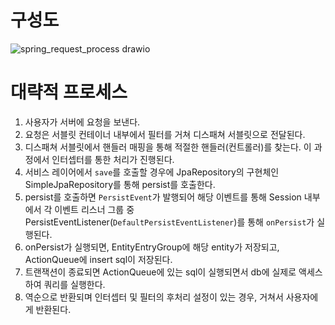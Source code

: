 # 구성도
![spring_request_process drawio](https://github.com/jekyllPark/back-to-basic/assets/114489012/22d50ca9-7c05-40ee-aa49-5fea7314b859)

# 대략적 프로세스
1. 사용자가 서버에 요청을 보낸다.
2. 요청은 서블릿 컨테이너 내부에서 필터를 거쳐 디스패쳐 서블릿으로 전달된다.
3. 디스패쳐 서블릿에서 핸들러 매핑을 통해 적절한 핸들러(컨트롤러)를 찾는다. 이 과정에서 인터셉터를 통한 처리가 진행된다.
5. 서비스 레이어에서 ```save```를 호출할 경우에 JpaRepository의 구현체인 SimpleJpaRepository를 통해 persist를 호출한다.
6. persist를 호출하면 ```PersistEvent```가 발행되어 해당 이벤트를 통해 Session 내부에서 각 이벤트 리스너 그룹 중 PersistEventListener(```DefaultPersistEventListener```)를 통해 ```onPersist```가 실행된다.
7. onPersist가 실행되면, EntityEntryGroup에 해당 entity가 저장되고, ActionQueue에 insert sql이 저장된다.
8. 트랜잭션이 종료되면 ActionQueue에 있는 sql이 실행되면서 db에 실제로 액세스하여 쿼리를 실행한다.
9. 역순으로 반환되며 인터셉터 및 필터의 후처리 설정이 있는 경우, 거쳐서 사용자에게 반환된다.
